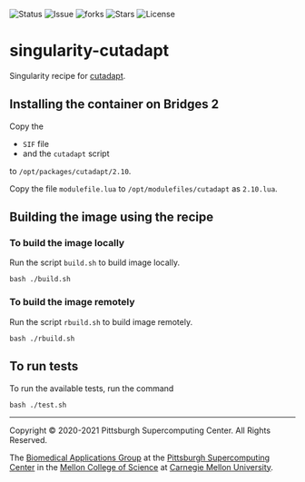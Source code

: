 ![Status](https://github.com/pscedu/singularity-cutadapt/actions/workflows/main.yml/badge.svg)
![Issue](https://img.shields.io/github/issues/pscedu/singularity-cutadapt)
![forks](https://img.shields.io/github/forks/pscedu/singularity-cutadapt)
![Stars](https://img.shields.io/github/stars/pscedu/singularity-cutadapt)
![License](https://img.shields.io/github/license/pscedu/singularity-cutadapt)

# singularity-cutadapt
Singularity recipe for [cutadapt](https://github.com/sandialabs/cutadapt).

## Installing the container on Bridges 2
Copy the

* `SIF` file
* and the `cutadapt` script

to `/opt/packages/cutadapt/2.10`.

Copy the file `modulefile.lua` to `/opt/modulefiles/cutadapt` as `2.10.lua`.

## Building the image using the recipe
### To build the image locally
Run the script `build.sh` to build image locally.

```
bash ./build.sh
```

### To build the image remotely
Run the script `rbuild.sh` to build image remotely.

```
bash ./rbuild.sh
```

## To run tests
To run the available tests, run the command

```
bash ./test.sh
```

---
Copyright © 2020-2021 Pittsburgh Supercomputing Center. All Rights Reserved.

The [Biomedical Applications Group](https://www.psc.edu/biomedical-applications/) at the [Pittsburgh Supercomputing
Center](http://www.psc.edu) in the [Mellon College of Science](https://www.cmu.edu/mcs/) at [Carnegie Mellon University](http://www.cmu.edu).

